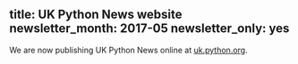 title: UK Python News website
newsletter_month: 2017-05
newsletter_only: yes
---
We are now publishing UK Python News online at [uk.python.org](http://uk.python.org).

